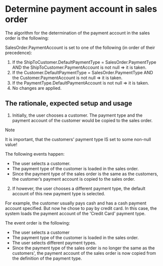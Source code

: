 # Determine payment account in sales order

The algorithm for the determination of the payment account in the sales order is the following:

SalesOrder.PaymentAccount is set to one of the following (in order of their precedence):

1. If the ShipToCustomer.DefaultPaymentType = SalesOrder.PaymentType AND the ShipToCustomer.PaymentAccount is not null => it is taken.
2. If the Customer.DefaultPaymentType = SalesOrder.PaymentType AND the Customer.PaymentAccount is not null => it is taken.
3. If the PaymentType.DefaultPaymentAccount is not null => it is taken.
4. No changes are applied.

## The rationale, expected setup and usage

1. Initially, the user chooses a customer. The payment type and the payment account of the customer would be copied to the sales order.

> [!NOTE] 
> It is important, that the customers' payment type IS set to some non-null value!

The following events happen:
- The user selects a customer.
- The payment type of the customer is loaded in the sales order.
- Since the payment type of the sales order is the same as the customers, the customer’s payment account is copied to the sales order.

2. If however, the user chooses a different payment type, the default account of this new payment type is selected.
 
For example, the customer usually pays cash and has a cash payment account specified. But now he chose to pay by credit card. In this case, the system loads the payment account of the 'Credit Card' payment type. 
 
The event order is the following:
 
- The user selects a customer
- The payment type of the customer is loaded in the sales order.
- The user selects different payment types.
- Since the payment type of the sales order is no longer the same as the customers', the payment account of the sales order is now copied from the definition of the payment type.
